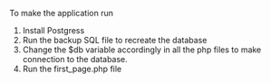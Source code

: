 To make the application run
1. Install Postgress
2. Run the backup SQL file to recreate the database  
3. Change the $db variable accordingly in all the php files to make connection to the database.
4. Run the first_page.php file
